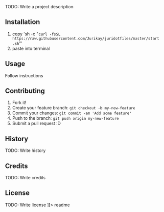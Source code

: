 <snippet>
  <content><![CDATA[
# ${1:Project Name}

TODO: Write a project description

## Installation

1. copy 'sh -c "`curl -fsSL https://raw.githubusercontent.com/Jurikay/juridotfiles/master/start.sh`"'
2. paste into terminal

## Usage

Follow instructions

## Contributing

1. Fork it!
2. Create your feature branch: `git checkout -b my-new-feature`
3. Commit your changes: `git commit -am 'Add some feature'`
4. Push to the branch: `git push origin my-new-feature`
5. Submit a pull request :D

## History

TODO: Write history

## Credits

TODO: Write credits

## License

TODO: Write license
]]></content>
  <tabTrigger>readme</tabTrigger>
</snippet>
